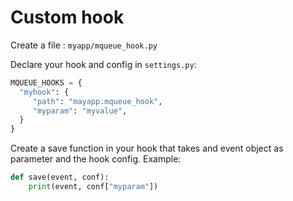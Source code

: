 # Custom hook

Create a file : `myapp/mqueue_hook.py`

Declare your hook and config in `settings.py`:

```python
MQUEUE_HOOKS = {
  "myhook": {
     "path": "mayapp.mqueue_hook",
     "myparam": "myvalue",
  }
}
```

Create a save function in your hook that takes and event object as parameter and the hook config. Example:

```python
def save(event, conf):
    print(event, conf["myparam"])
```
